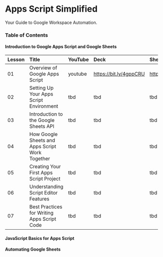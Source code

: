 # Apps Script Simplified 
Your Guide to Google Workspace Automation.

### Table of Contents

#### Introduction to Google Apps Script and Google Sheets

| Lesson | Title | YouTube | Deck | Sheets | Post |
|:---|:---|:---|:---|:---|:---|
|01| Overview of Google Apps Script | youtube | https://bit.ly/4gppCRU | https://bit.ly/3PcE7fZ | https://bit.ly/ass01_ytt  |
|02| Setting Up Your Apps Script Environment | tbd | tbd | tbd | tbd  |
|03| Introduction to the Google Sheets API | tbd | tbd | tbd | tbd  |
|04| How Google Sheets and Apps Script Work Together | tbd | tbd | tbd | tbd  |
|05| Creating Your First Apps Script Project | tbd | tbd | tbd | tbd  |
|06| Understanding Script Editor Features| tbd | tbd | tbd | tbd  |
|07| Best Practices for Writing Apps Script Code | tbd | tbd | tbd | tbd  |


#### JavaScript Basics for Apps Script

#### Automating Google Sheets
